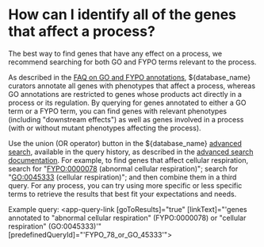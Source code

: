 # How can I identify all of the genes that affect a process?
<!-- pombase_categories: Finding data,Using ontologies -->

The best way to find genes that have any effect on a process, we
recommend searching for both GO and FYPO terms relevant to the process.

As described in the [FAQ on GO and FYPO annotations](/faq/why-are-some-genes-abnormal-phenotype-annotated-corresponding-go-process-while-others-are-not),
${database_name} curators annotate all genes with phenotypes that affect a
process, whereas GO annotations are restricted to genes whose products
act directly in a process or its regulation. By querying for genes
annotated to either a GO term or a FYPO term, you can find genes with
relevant phenotypes (including "downstream effects") as well as genes
involved in a process (with or without mutant phenotypes affecting the
process).

Use the union (OR operator) button in the ${database_name} [advanced search](/query), 
available in the query history, as described in the [advanced search documentation](documentation/advanced-search). 
For example, to find genes that affect cellular respiration, search
for "[FYPO:0000078](/term/FYPO:0000078) (abnormal cellular respiration)"; search for
"[GO:0045333](/term/GO:0045333) (cellular respiration)"; and then combine them in a third
query. For any process, you can try using more specific or less
specific terms to retrieve the results that best fit your expectations
and needs.

Example query: <app-query-link [goToResults]="true" [linkText]="'genes annotated to &quot;abnormal cellular respiration&quot; (FYPO:0000078) or &quot;cellular respiration&quot; (GO:0045333)'" [predefinedQueryId]="'FYPO_78_or_GO_45333'">
</app-query-link>
